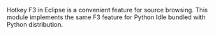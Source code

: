 Hotkey F3 in Eclipse is a convenient feature for source browsing. This module implements the same F3 feature for Python Idle bundled with Python distribution.
